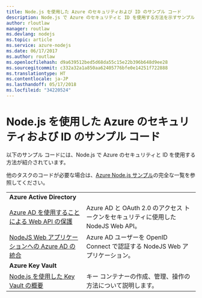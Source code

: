 ```yaml
---
title: Node.js を使用した Azure のセキュリティおよび ID のサンプル コード
description: Node.js で Azure のセキュリティと ID を使用する方法を示すサンプル コード。
author: rloutlaw
manager: routlaw
ms.devlang: nodejs
ms.topic: article
ms.service: azure-nodejs
ms.date: 06/17/2017
ms.author: routlaw
ms.openlocfilehash: d9a639512bed5d68da55c15e22b396b648d9ee28
ms.sourcegitcommit: c332a32a1a850aa62405776bfe0e14251f722888
ms.translationtype: HT
ms.contentlocale: ja-JP
ms.lasthandoff: 05/17/2018
ms.locfileid: "34220524"
---
```

# <a name="azure-security-and-identity-with-nodejs-code-samples"></a>Node.js を使用した Azure のセキュリティおよび ID のサンプル コード

以下のサンプル コードには、Node.js で Azure のセキュリティと ID を使用する方法が紹介されています。

他のタスクのコードが必要な場合は、[Azure Node.js サンプル](https://azure.microsoft.com/resources/samples/?term=nodejs)の完全な一覧を参照してください。

| | |
|---|---|
| **Azure Active Directory** ||
| [Azure AD を使用することによる Web API の保護](https://azure.microsoft.com/resources/samples/active-directory-node-webapi/) | Azure AD と OAuth 2.0 のアクセス トークンをセキュリティに使用した NodeJS Web API。 |
| [NodeJS Web アプリケーションへの Azure AD の統合](https://azure.microsoft.com/resources/samples/active-directory-node-webapp-openidconnect/) | Azure AD ユーザーを OpenID Connect で認証する NodeJS Web アプリケーション。 |
| **Azure Key Vault** ||
| [Node.js を使用した Key Vault の概要](https://azure.microsoft.com/resources/samples/key-vault-node-getting-started/) | キー コンテナーの作成、管理、操作の方法について説明します。 |
